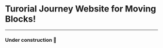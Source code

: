 # Turorial Journey Website for Moving Blocks!
-----------------------------------------------

### Under construction :construction: